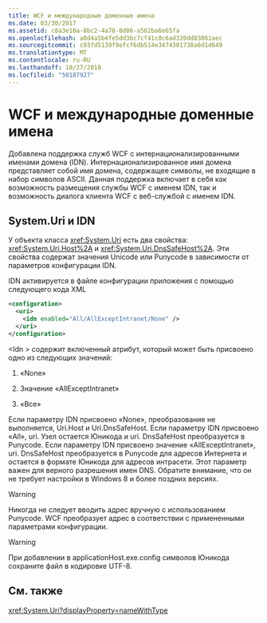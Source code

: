 ```yaml
---
title: WCF и международные доменные имена
ms.date: 03/30/2017
ms.assetid: c8a3e10a-8bc2-4a78-8d86-a562ba6e65fa
ms.openlocfilehash: a0d4a5b4fe5dd3bc7cf41c8c6ad320dd83861aec
ms.sourcegitcommit: c93fd5139f9efcf6db514e3474301738a6d1d649
ms.translationtype: MT
ms.contentlocale: ru-RU
ms.lasthandoff: 10/27/2018
ms.locfileid: "50187927"
---
```

# <a name="wcf-and-internationalized-domain-names"></a>WCF и международные доменные имена
Добавлена поддержка служб WCF с интернационализированными именами домена (IDN). Интернационализированное имя домена представляет собой имя домена, содержащее символы, не входящие в набор символов ASCII. Данная поддержка включает в себя как возможность размещения службы WCF с именем IDN, так и возможность диалога клиента WCF с веб-службой с именем IDN.  
  
## <a name="systemuri-and-idn"></a>System.Uri и IDN  
 У объекта класса <xref:System.Uri> есть два свойства: <xref:System.Uri.Host%2A> и <xref:System.Uri.DnsSafeHost%2A>. Эти свойства содержат значения Unicode или Punycode в зависимости от параметров конфигурации IDN.  
  
 IDN активируется в файле конфигурации приложения с помощью следующего кода XML  
  
```xml  
<configuration>  
  <uri>  
    <idn enabled="All/AllExceptIntranet/None" />  
  </uri>  
</configuration>  
```  
  
 \<Idn > содержит включенный атрибут, который может быть присвоено одно из следующих значений:  
  
1.  «None»  
  
2.  Значение «AllExceptIntranet»  
  
3.  «Все»  
  
 Если параметру IDN присвоено «None», преобразование не выполняется, Uri.Host и Uri.DnsSafeHost. Если параметру IDN присвоено «All», uri. Узел остается Юникода и uri. DnsSafeHost преобразуется в Punycode. Если параметру IDN присвоено значение «AllExceptIntranet», uri. DnsSafeHost преобразуется в Punycode для адресов Интернета и остается в формате Юникода для адресов интрасети. Этот параметр важен для верного разрешения имен DNS. Обратите внимание, что он не требует настройки в Windows 8 и более поздних версиях.  
  
> [!WARNING]
>  Никогда не следует вводить адрес вручную с использованием Punycode. WCF преобразует адрес в соответствии с примененными параметрами конфигурации.  
  
> [!WARNING]
>  При добавлении в applicationHost.exe.config символов Юникода сохраните файл в кодировке UTF-8.  
  
## <a name="see-also"></a>См. также  
 <xref:System.Uri?displayProperty=nameWithType>
